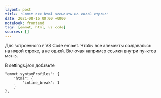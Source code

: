 ```yaml
---
layout: post
title: 'Emmet все html элементы на своей строке'
date: 2021-08-16 00:00 +0000
notebook: frontend
tags: [emmet, html, vs code]
sources: []
---
```

Для встроенного в VS Code emmet. Чтобы все элементы создавались на новой строке, а не одной. Включая например ссылки внутри пунктов меню. 

В settings.json добавьте
```
"emmet.syntaxProfiles": {
	"html": {
		"inline_break": 1
	}
},
```